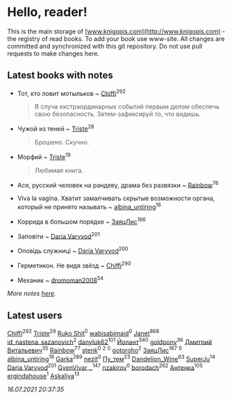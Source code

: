 # Hello, reader!
This is the main storage of [www.knigopis.com](http://www.knigopis.com) - the registry of read books.
To add your book use www-site. All changes are committed and synchronized with this git repository.
Do not use pull requests to make changes here.


## Latest books with notes
* Тот, кто ловит мотыльков ~ [Chiffi](users/105/105831994080785626680-google)<sup>292</sup>
    > В случа екстраординарных событий первым делом обеспечь свою безопасность. Затем-зафиксируй то, что видишь.

* Чужой из теней ~ [Triste](users/517/5175580462988229760-mailru)<sup>28</sup>
    > Брошено. Скучно.

* Морфий ~ [Triste](users/517/5175580462988229760-mailru)<sup>19</sup>
    > Любимая книга.

* Ася, русский человек на рандеву, драма без развязки ~ [Rainbow](users/109/109787328219839805802-google)<sup>76</sup>

* Viva la vagina. Хватит замалчивать скрытые возможности органа, который не принято называть ~ [albina_untiring](users/257/2579695-vkontakte)<sup>16</sup>

* Коррида  в большом порядке ~ [ЗаяцЛис](users/112/112388384595246311466-google)<sup>166</sup>

* Заповіти ~ [Daria Varyvod](users/829/829893410524253-facebook)<sup>201</sup>

* Оповідь служниці ~ [Daria Varyvod](users/829/829893410524253-facebook)<sup>200</sup>

* Герметикон. Не видя звёзд ~ [Chiffi](users/105/105831994080785626680-google)<sup>290</sup>

* Механик ~ [dromoman2008](users/444/44461886-yandex)<sup>54</sup>


_More notes [here](latest_books_with_notes.md)._


## Latest users
[Chiffi](users/105/105831994080785626680-google)<sup>292</sup> 
[Triste](users/517/5175580462988229760-mailru)<sup>29</sup> 
[Ruko Shit](users/219/2193185692363496955-mailru)<sup>0</sup> 
[wabisabimaid](users/420/420017445-vkontakte)<sup>0</sup> 
[Janet](users/108/108113656204404967440-google)<sup>868</sup> 
[id_nastena_sazanovich](users/173/173160241-vkontakte)<sup>2</sup> 
[danyluk62](users/374/374149854-vkontakte)<sup>101</sup> 
[Йолант](users/104/104690883692185089260-google)<sup>340</sup> 
[goldpony](users/445/445613750-yandex)<sup>36</sup> 
[Дмитрий Витальевич](users/116/116650782618177766821-googleplus)<sup>35</sup> 
[Rainbow](users/109/109787328219839805802-google)<sup>77</sup> 
[stenk](users/355/3556151164432717-facebook)<sup>0</sup> 
[](users/880/880015719-yandex)<sup>2</sup> 
[](users/158/15831034236773408786-mailru)<sup>0</sup> 
[gotoroho](users/917/917342266-yandex)<sup>2</sup> 
[ЗаяцЛис](users/112/112388384595246311466-google)<sup>167</sup> 
[](users/101/101179637838670611102-google)<sup>0</sup> 
[albina_untiring](users/257/2579695-vkontakte)<sup>16</sup> 
[Garka](users/115/115753719718250012620-google)<sup>289</sup> 
[nezit](users/333/33343845-vkontakte)<sup>0</sup> 
[Пу_тем](users/344/3448154788585127-facebook)<sup>23</sup> 
[Dandelion_Wine](users/586/58602788-vkontakte)<sup>63</sup> 
[SuperJu](users/791/791518651-soundcloud)<sup>14</sup> 
[Daria Varyvod](users/829/829893410524253-facebook)<sup>201</sup> 
[GvenVivar ..](users/158/158266434925901-facebook)<sup>147</sup> 
[nzakirov](users/107/107015185865743977724-google)<sup>0</sup> 
[borodach](users/157/15706320-vkontakte)<sup>262</sup> 
[Антенка](users/118/118158645037334943900-google)<sup>105</sup> 
[ergindahouse](users/362/362555681-vkontakte)<sup>1</sup> 
[Askaliya](users/326/326783541-vkontakte)<sup>13</sup> 


_16.07.2021 20:37:35_
